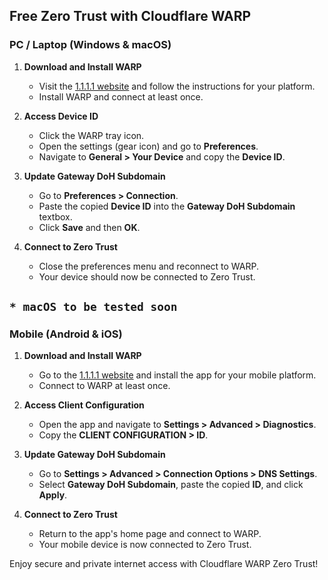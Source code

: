 ## Free Zero Trust with Cloudflare WARP

### **PC / Laptop (Windows & macOS)**

1. **Download and Install WARP**
   - Visit the [1.1.1.1 website](https://1.1.1.1/) and follow the instructions for your platform.
   - Install WARP and connect at least once.

2. **Access Device ID**
   - Click the WARP tray icon.
   - Open the settings (gear icon) and go to **Preferences**.
   - Navigate to **General > Your Device** and copy the **Device ID**.

3. **Update Gateway DoH Subdomain**
   - Go to **Preferences > Connection**.
   - Paste the copied **Device ID** into the **Gateway DoH Subdomain** textbox.
   - Click **Save** and then **OK**.

4. **Connect to Zero Trust**
   - Close the preferences menu and reconnect to WARP.
   - Your device should now be connected to Zero Trust.

`* macOS to be tested soon`
---

### **Mobile (Android & iOS)**

1. **Download and Install WARP**
   - Go to the [1.1.1.1 website](https://1.1.1.1/) and install the app for your mobile platform.
   - Connect to WARP at least once.

2. **Access Client Configuration**
   - Open the app and navigate to **Settings > Advanced > Diagnostics**.
   - Copy the **CLIENT CONFIGURATION > ID**.

3. **Update Gateway DoH Subdomain**
   - Go to **Settings > Advanced > Connection Options > DNS Settings**.
   - Select **Gateway DoH Subdomain**, paste the copied **ID**, and click **Apply**.

4. **Connect to Zero Trust**
   - Return to the app's home page and connect to WARP.
   - Your mobile device is now connected to Zero Trust.

Enjoy secure and private internet access with Cloudflare WARP Zero Trust!
